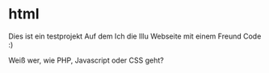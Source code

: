 # html
Dies ist ein testprojekt
Auf dem Ich die Illu Webseite mit einem Freund Code :)

Weiß wer, wie PHP, Javascript oder CSS geht?
